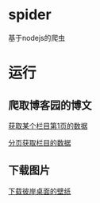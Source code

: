 # spider
基于nodejs的爬虫

# 运行

## 爬取博客园的博文
[获取某个栏目第1页的数据](http://localhost:1314/cnblogs)  

[分页获取栏目的数据](http://localhost:1314/cnblogs/cate) 


## 下载图片
[下载彼岸桌面的壁纸](http://localhost:1314/netbian)

